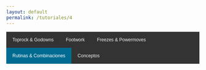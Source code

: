 ```yaml
---
layout: default
permalink: /tutoriales/4
---
```


<html>
<head>
<meta name="viewport" content="width=device-width, initial-scale=1">
<style>
body {
  margin: 0;
  font-family: Arial, Helvetica, sans-serif;
}
.topnav {
  overflow: hidden;
  background-color: #333;
}
.topnav a {
  float: left;
  color: #f2f2f2;
  text-align: center;
  padding: 14px 16px;
  text-decoration: none;
  font-size: 12px;
}
.topnav a:hover {
  background-color: #ddd;
  color: black;
}
.topnav a.active {
  background-color: #006b91;
  color: white;
}
</style>
</head>
<body>

<div class="topnav">
  <a href="1">Toprock & Godowns</a>
  <a href="2">Footwork</a>
  <a href="3">Freezes & Powermoves</a>
  <a class="active" href="4">Rutinas & Combinaciones</a>
  <a href="5">Conceptos</a>
</div>

<div style="padding-left:16px">
 
</div>

</body>
</html>